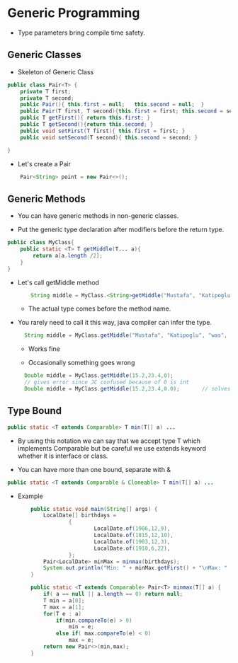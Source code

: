 # Generic Programming

* Type parameters bring compile time safety.

## Generic Classes

* Skeleton of Generic Class
````java
public class Pair<T> {
    private T first;
    private T second;
    public Pair(){ this.first = null;   this.second = null;  }
    public Pair(T first, T second){this.first = first; this.second = second; }
    public T getFirst(){ return this.first; }
    public T getSecond(){return this.second; }
    public void setFirst(T first){ this.first = first; }
    public void setSecond(T second){ this.second = second; }

}
````

* Let's create a Pair<String>
````java
    Pair<String> point = new Pair<>();
````
## Generic Methods

* You can have generic methods in non-generic classes.

* Put the generic type declaration after modifiers before the return type.

````java
public class MyClass{
    public static <T> T getMiddle(T... a){
        return a[a.length /2];
    }  
}
````

* Let's call getMiddle method
    ````java
        String middle = MyClass.<String>getMiddle("Mustafa", "Katipoglu", "was", "here", ".");
    ````
    * The actual type comes before the method name.

* You rarely need to call it this way, java compiler can infer the type.
    ````java
      String middle = MyClass.getMiddle("Mustafa", "Katipoglu", "was", "here", ".");
    ````
    * Works fine
    
    * Occasionally something goes wrong
    ````java
      Double middle = MyClass.getMiddle(15.2,23.4,0); 
      // gives error since JC confused because of 0 is int
      Double middle = MyClass.getMiddle(15.2,23.4,0.0);       // solves the problem 
    ````
    
## Type Bound

````java
public static <T extends Comparable> T min(T[] a) ...
````

* By using this notation we can say that we accept type T which implements Comparable but be careful we use extends keyword whether it is interface or class.

* You can have more than one bound, separate with &

````java
public static <T extends Comparable & Cloneable> T min(T[] a) ...
````
* Example
    ````java
        public static void main(String[] args) {
            LocalDate[] birthdays =
                    {
                            LocalDate.of(1906,12,9),
                            LocalDate.of(1815,12,10),
                            LocalDate.of(1903,12,3),
                            LocalDate.of(1910,6,22),
                    };
            Pair<LocalDate> minMax = minmax(birthdays);
            System.out.println("Min: " + minMax.getFirst() + "\nMax: " + minMax.getSecond());
        }
    
        public static <T extends Comparable> Pair<T> minmax(T[] a) {
            if( a == null || a.length == 0) return null;
            T min = a[0];
            T max = a[1];
            for(T e : a)
                if(min.compareTo(e) > 0)
                    min = e;
                else if( max.compareTo(e) < 0)
                    max = e;
            return new Pair<>(min,max);
        }
    ````